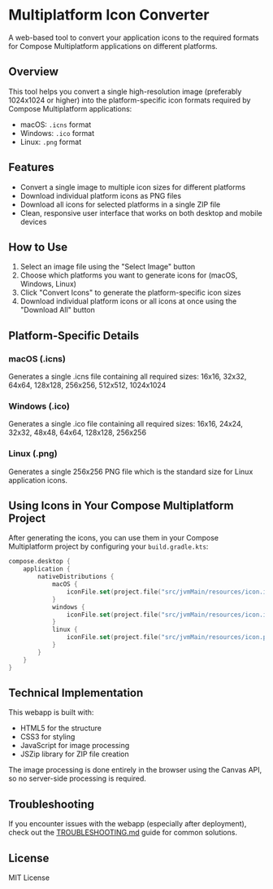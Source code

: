 # Multiplatform Icon Converter

A web-based tool to convert your application icons to the required formats for Compose Multiplatform applications on different platforms.

## Overview

This tool helps you convert a single high-resolution image (preferably 1024x1024 or higher) into the platform-specific icon formats required by Compose Multiplatform applications:

- macOS: `.icns` format
- Windows: `.ico` format
- Linux: `.png` format

## Features

- Convert a single image to multiple icon sizes for different platforms
- Download individual platform icons as PNG files
- Download all icons for selected platforms in a single ZIP file
- Clean, responsive user interface that works on both desktop and mobile devices

## How to Use

1. Select an image file using the "Select Image" button
2. Choose which platforms you want to generate icons for (macOS, Windows, Linux)
3. Click "Convert Icons" to generate the platform-specific icon sizes
4. Download individual platform icons or all icons at once using the "Download All" button

## Platform-Specific Details

### macOS (.icns)
Generates a single .icns file containing all required sizes: 16x16, 32x32, 64x64, 128x128, 256x256, 512x512, 1024x1024

### Windows (.ico)
Generates a single .ico file containing all required sizes: 16x16, 24x24, 32x32, 48x48, 64x64, 128x128, 256x256

### Linux (.png)
Generates a single 256x256 PNG file which is the standard size for Linux application icons.

## Using Icons in Your Compose Multiplatform Project

After generating the icons, you can use them in your Compose Multiplatform project by configuring your `build.gradle.kts`:

```kotlin
compose.desktop {
    application {
        nativeDistributions {
            macOS {
                iconFile.set(project.file("src/jvmMain/resources/icon.icns"))
            }
            windows {
                iconFile.set(project.file("src/jvmMain/resources/icon.ico"))
            }
            linux {
                iconFile.set(project.file("src/jvmMain/resources/icon.png"))
            }
        }
    }
}
```

## Technical Implementation

This webapp is built with:
- HTML5 for the structure
- CSS3 for styling
- JavaScript for image processing
- JSZip library for ZIP file creation

The image processing is done entirely in the browser using the Canvas API, so no server-side processing is required.

## Troubleshooting

If you encounter issues with the webapp (especially after deployment), check out the [TROUBLESHOOTING.md](TROUBLESHOOTING.md) guide for common solutions.

## License

MIT License